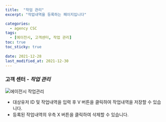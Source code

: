 ```yaml
---
title:  "작업 관리"
excerpt: "작업내역을 등록하는 페이지입니다"

categories:
  - agency CSC
tags:
  - [에이전시, 고객센터, 작업 관리]
toc: true
toc_sticky: true
 
date: 2021-12-28
last_modified_at: 2021-12-30
---
```

### 고객 센터 - *작업 관리*
![에이전시 작업관리](https://user-images.githubusercontent.com/95394003/147546619-c22b1ab3-32ab-4f55-b9cd-dd68b8c49ca1.jpeg)


- 대상유저 ID 및 작업내역을 입력 후 V 버튼을 클릭하여 작업내역을 저장할 수 있습니다.
- 등록된 작업내역의 우측 X 버튼을 클릭하여 삭제할 수 있습니다.